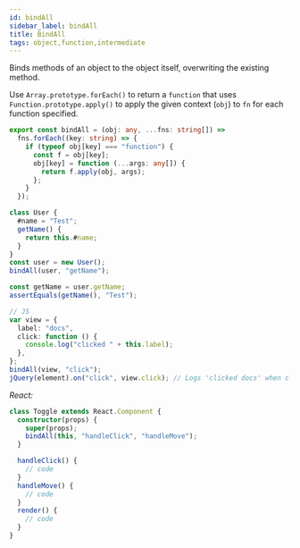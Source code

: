 ```yaml
---
id: bindAll
sidebar_label: bindAll
title: BindAll
tags: object,function,intermediate
---
```


Binds methods of an object to the object itself, overwriting the existing method.

Use `Array.prototype.forEach()` to return a `function` that uses `Function.prototype.apply()` to apply the given context (`obj`) to `fn` for each function specified.

```ts
export const bindAll = (obj: any, ...fns: string[]) =>
  fns.forEach((key: string) => {
    if (typeof obj[key] === "function") {
      const f = obj[key];
      obj[key] = function (...args: any[]) {
        return f.apply(obj, args);
      };
    }
  });
```

```ts
class User {
  #name = "Test";
  getName() {
    return this.#name;
  }
}
const user = new User();
bindAll(user, "getName");

const getName = user.getName;
assertEquals(getName(), "Test");

// JS
var view = {
  label: "docs",
  click: function () {
    console.log("clicked " + this.label);
  },
};
bindAll(view, "click");
jQuery(element).on("click", view.click); // Logs 'clicked docs' when clicked.
```

_React:_

```ts
class Toggle extends React.Component {
  constructor(props) {
    super(props);
    bindAll(this, "handleClick", "handleMove");
  }

  handleClick() {
    // code
  }
  handleMove() {
    // code
  }
  render() {
    // code
  }
}
```
